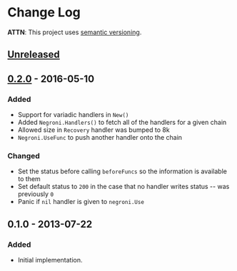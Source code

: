 # Change Log

**ATTN**: This project uses [semantic versioning](http://semver.org/).

## [Unreleased]

## [0.2.0] - 2016-05-10
### Added
- Support for variadic handlers in `New()`
- Added `Negroni.Handlers()` to fetch all of the handlers for a given chain
- Allowed size in `Recovery` handler was bumped to 8k
- `Negroni.UseFunc` to push another handler onto the chain

### Changed
- Set the status before calling `beforeFuncs` so the information is available to them
- Set default status to `200` in the case that no handler writes status -- was previously `0`
- Panic if `nil` handler is given to `negroni.Use`

## 0.1.0 - 2013-07-22
### Added
- Initial implementation.

[Unreleased]: https://github.com/codegangsta/negroni/compare/v0.2.0...HEAD
[0.2.0]: https://github.com/codegangsta/negroni/compare/v0.1.0...v0.2.0
